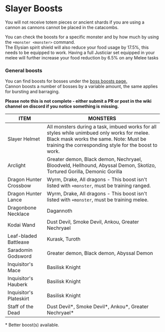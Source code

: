 # Slayer Boosts

You will not receive totem pieces or ancient shards if you are using a cannon as cannons cannot be placed in the catacombs.

You can check the boosts for a specific monster and by how much by using the `+monster <monster>` command.\
The Elysian spirit shield will also reduce your food usage by 17.5%, this needs to be equipped to work.  Having a full Justiciar set equipped in your melee will further increase your food reduction by 6.5% on any Melee tasks



### General boosts

You can find boosts for bosses under the [boss boosts page.](https://wiki.oldschool.gg/bosses/boosts-and-requirements)\
Cannon boosts a number of bosses by a variable amount, the same applies for bursting and barraging.

**Please note this is not complete - either submit a PR or post in the wiki channel on discord if you notice something is missing.**

| **ITEM**                | MONSTERS                                                                                                                                                                                      |
| ----------------------- | --------------------------------------------------------------------------------------------------------------------------------------------------------------------------------------------- |
| Slayer Helmet           | All monsters during a task, imbued works for all styles while unimbued only works for melee. Black mask works the same. Note: Must be training the corresponding style for the boost to work. |
| Arclight                | Greater demon, Black demon, Nechryael, Bloodveld, Hellhound, Abyssal Demon, Skotizo, Tortured Gorilla, Demonic Gorilla                                                                        |
| Dragon Hunter Crossbow  | Wyrm, Drake, All dragons - This boost isn't listed with `+monster`, must be training ranged.                                                                                                  |
| Dragon Hunter Lance     | Wyrm, Drake, All dragons - This boost isn't listed with `+monster`, must be training melee.                                                                                                   |
| Dragonbone Necklace     | Dagannoth                                                                                                                                                                                     |
| Kodai Wand              | Dust Devil, Smoke Devil, Ankou, Greater Nechryael                                                                                                                                             |
| Leaf-bladed Battleaxe   | Kurask, Turoth                                                                                                                                                                                |
| Saradomin Godsword      | Greater demon, Black demon, Abyssal Demon                                                                                                                                                     |
| Inquisitor's Mace       | Basilisk Knight                                                                                                                                                                               |
| Inquisitor's Hauberk    | Basilisk Knight                                                                                                                                                                               |
| Inquisitor's Plateskirt | Basilisk Knight                                                                                                                                                                               |
| Staff of the Dead       | Dust Devil\*, Smoke Devil\*, Ankou\*, Greater Nechryael\*                                                                                                                                     |

\* Better boost(s) available.
